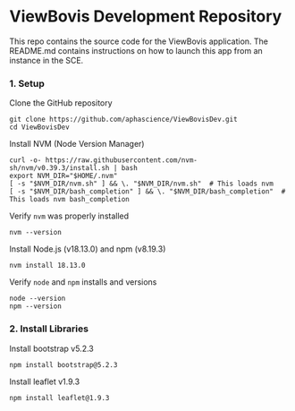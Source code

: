 # ViewBovis Development Repository
This repo contains the source code for the ViewBovis application. The README.md contains instructions on how to launch this app from an instance in the SCE.

### 1. Setup

Clone the GitHub repository  
```
git clone https://github.com/aphascience/ViewBovisDev.git
cd ViewBovisDev
```

Install NVM (Node Version Manager)
```
curl -o- https://raw.githubusercontent.com/nvm-sh/nvm/v0.39.3/install.sh | bash
export NVM_DIR="$HOME/.nvm"
[ -s "$NVM_DIR/nvm.sh" ] && \. "$NVM_DIR/nvm.sh"  # This loads nvm
[ -s "$NVM_DIR/bash_completion" ] && \. "$NVM_DIR/bash_completion"  # This loads nvm bash_completion
```

Verify `nvm` was properly installed
```
nvm --version
```

Install Node.js (v18.13.0) and npm (v8.19.3)
```
nvm install 18.13.0
```

Verify `node` and `npm` installs and versions
```
node --version
npm --version
```

### 2. Install Libraries

Install bootstrap v5.2.3
```
npm install bootstrap@5.2.3
```

Install leaflet v1.9.3
```
npm install leaflet@1.9.3
```




